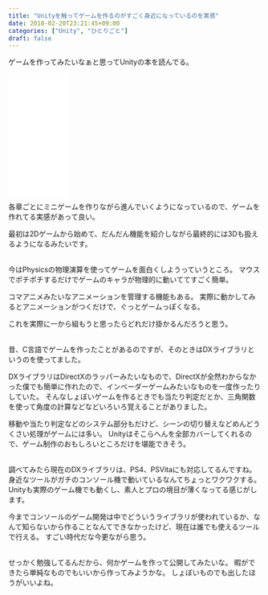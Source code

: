 ```yaml
---
title: "Unityを触ってゲームを作るのがすごく身近になっているのを実感"
date: 2018-02-20T23:21:45+09:00
categories: ["Unity", "ひとりごと"]
draft: false
---
```




ゲームを作ってみたいなぁと思ってUnityの本を読んでる。

<iframe style="width:120px;height:240px;" marginwidth="0" marginheight="0" scrolling="no" frameborder="0" src="//rcm-fe.amazon-adsystem.com/e/cm?lt1=_blank&bc1=000000&IS2=1&bg1=FFFFFF&fc1=000000&lc1=0000FF&t=blogtkt989inf-22&o=9&p=8&l=as4&m=amazon&f=ifr&ref=as_ss_li_til&asins=4797393521&linkId=7a0dff993ec86ab95323ba15a1fd4615"></iframe>

各章ごとにミニゲームを作りながら進んでいくようになっているので、ゲームを作れてる実感があって良い。

最初は2Dゲームから始めて、だんだん機能を紹介しながら最終的には3Dも扱えるようになるみたいです。

<br />
今はPhysicsの物理演算を使ってゲームを面白くしようっていうところ。
マウスでポチポチするだけでゲームのキャラが物理的に動いててすごく簡単。

コマアニメみたいなアニメーションを管理する機能もある。
実際に動かしてみるとアニメーションがつくだけで、ぐっとゲームっぽくなる。

これを実際に一から組もうと思ったらどれだけ掛かるんだろうと思う。

<br />
昔、C言語でゲームを作ったことがあるのですが、そのときはDXライブラリというのを使ってました。

DXライブラリはDirectXのラッパーみたいなもので、DirectXが全然わからなかった僕でも簡単に作れたので、インベーダーゲームみたいなものを一度作ったりしていた。
そんなしょぼいゲームを作るときでも当たり判定だとか、三角関数を使って角度の計算などなどいろいろ覚えることがありました。


移動や当たり判定などのシステム部分もだけど、シーンの切り替えなどめんどうくさい処理がゲームには多い。
Unityはそこらへんを全部カバーしてくれるので、ゲーム制作のおもしろいところだけを堪能できそう。

<br />
調べてみたら現在のDXライブラリは、PS4、PSVitaにも対応してるんですね。身近なツールがガチのコンソール機で動いているなんてちょっとワクワクする。
Unityも実際のゲーム機でも動くし、素人とプロの境目が薄くなってる感じがします。

今までコンソールのゲーム開発は中でどういうライブラリが使われているか、なんて知らないから作ることなんてできなかったけど、現在は誰でも使えるツールで行える。
すごい時代だな今更ながら思う。

<br />
せっかく勉強してるんだから、何かゲームを作って公開してみたいな。
暇ができたら単純なものでもいいから作ってみようかな。
しょぼいものでも出したほうがいいよね。